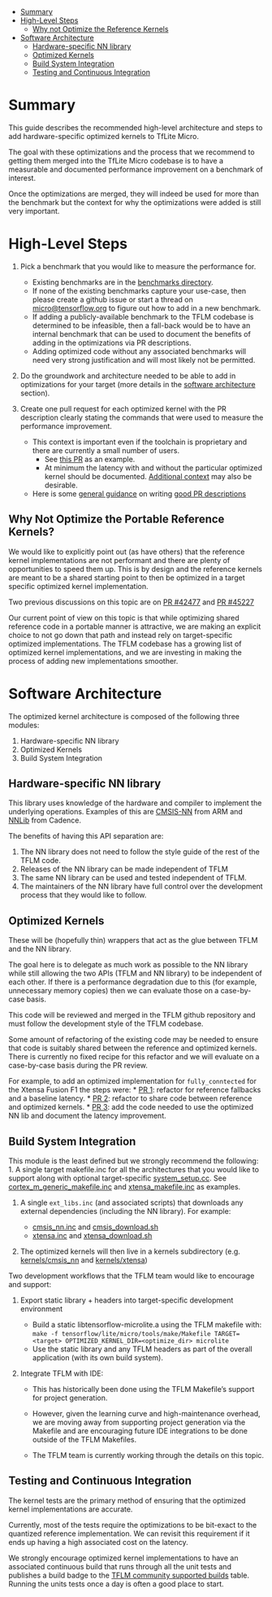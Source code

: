 <!-- mdformateoff(b/169948621#comment2) -->

<!--
Semi-automated TOC generation with instructions from
https://github.com/ekalinin/github-markdown-toc#auto-insert-and-update-toc
-->

<!--ts-->

*   [Summary](#summary)
*   [High-Level Steps](#high-level-steps)
    *   [Why not Optimize the Reference Kernels](#why-not-optimize-the-reference-kernels)
*   [Software Architecture](#software-architecture)
    *   [Hardware-specific NN library](#hardware-specific-nn-library)
    *   [Optimized Kernels](#optimized-kernels)
    *   [Build System Integration](#build-system-integration)
    *   [Testing and Continuous Integration](#testing-and-continuous-integration)

<!-- Added by: advaitjain, at: Wed 17 Feb 2021 02:14:16 PM PST -->

<!--te-->

# Summary

This guide describes the recommended high-level architecture and steps to add
hardware-specific optimized kernels to TfLite Micro.

The goal with these optimizations and the process that we recommend to getting
them merged into the TfLite Micro codebase is to have a measurable and
documented performance improvement on a benchmark of interest.

Once the optimizations are merged, they will indeed be used for more than the
benchmark but the context for why the optimizations were added is still very
important.

# High-Level Steps

1.  Pick a benchmark that you would like to measure the performance for.

    *   Existing benchmarks are in the [benchmarks directory](../benchmarks).
    *   If none of the existing benchmarks capture your use-case, then please
        create a github issue or start a thread on micro@tensorflow.org to
        figure out how to add in a new benchmark.
    *   If adding a publicly-available benchmark to the TFLM codebase is
        determined to be infeasible, then a fall-back would be to have an
        internal benchmark that can be used to document the benefits of adding
        in the optimizations via PR descriptions.
    *   Adding optimized code without any associated benchmarks will need very
        strong justification and will most likely not be permitted.

1.  Do the groundwork and architecture needed to be able to add in optimizations
    for your target (more details in the
    [software architecture](#software-architecture) section).

1.  Create one pull request for each optimized kernel with the PR description
    clearly stating the commands that were used to measure the performance
    improvement.

    *   This context is important even if the toolchain is proprietary and there
        are currently a small number of users.
        *   See [this PR](https://github.com/tensorflow/tensorflow/pull/47098)
            as an example.
        *   At minimum the latency with and without the particular optimized
            kernel should be documented.
            [Additional context](https://github.com/tensorflow/tensorflow/pull/46746)
            may also be desirable.
    *   Here is some
        [general guidance](https://testing.googleblog.com/2017/09/code-health-providing-context-with.html)
        on writing
        [good PR descriptions](https://google.github.io/eng-practices/review/developer/cl-descriptions.html)

## Why Not Optimize the Portable Reference Kernels?

We would like to explicitly point out (as have others) that the reference kernel
implementations are not performant and there are plenty of opportunities to
speed them up. This is by design and the reference kernels are meant to be a
shared starting point to then be optimized in a target specific optimized kernel
implementation.

Two previous discussions on this topic are on
[PR #42477](https://github.com/tensorflow/tensorflow/pull/42477) and
[PR #45227](https://github.com/tensorflow/tensorflow/pull/45227)

Our current point of view on this topic is that while optimizing shared
reference code in a portable manner is attractive, we are making an explicit
choice to not go down that path and instead rely on target-specific optimized
implementations. The TFLM codebase has a growing list of optimized kernel
implementations, and we are investing in making the process of adding new
implementations smoother.

# Software Architecture

The optimized kernel architecture is composed of the following three modules:

1.  Hardware-specific NN library
1.  Optimized Kernels
1.  Build System Integration

## Hardware-specific NN library

This library uses knowledge of the hardware and compiler to implement the
underlying operations. Examples of this are
[CMSIS-NN](https://github.com/ARM-software/CMSIS_5/tree/develop/CMSIS/NN) from
ARM and [NNLib](https://github.com/foss-xtensa/nnlib-hifi4) from Cadence.

The benefits of having this API separation are:

1.  The NN library does not need to follow the style guide of the rest of the
    TFLM code.
1.  Releases of the NN library can be made independent of TFLM
1.  The same NN library can be used and tested independent of TFLM.
1.  The maintainers of the NN library have full control over the development
    process that they would like to follow.

## Optimized Kernels

These will be (hopefully thin) wrappers that act as the glue between TFLM and
the NN library.

The goal here is to delegate as much work as possible to the NN library while
still allowing the two APIs (TFLM and NN library) to be independent of each
other. If there is a performance degradation due to this (for example,
unnecessary memory copies) then we can evaluate those on a case-by-case basis.

This code will be reviewed and merged in the TFLM github repository and must
follow the development style of the TFLM codebase.

Some amount of refactoring of the existing code may be needed to ensure that
code is suitably shared between the reference and optimized kernels. There is
currently no fixed recipe for this refactor and we will evaluate on a
case-by-case basis during the PR review.

For example, to add an optimized implementation for `fully_conntected` for the
Xtensa Fusion F1 the steps were: *
[PR 1](https://github.com/tensorflow/tensorflow/pull/45464): refactor for
reference fallbacks and a baseline latency. *
[PR 2](https://github.com/tensorflow/tensorflow/pull/46242): refactor to share
code between reference and optimized kernels. *
[PR 3](https://github.com/tensorflow/tensorflow/pull/46411): add the code needed
to use the optimized NN lib and document the latency improvement.

## Build System Integration

This module is the least defined but we strongly recommend the following: 1. A
single target makefile.inc for all the architectures that you would like to
support along with optional target-specific
[system_setup.cc](../cortex_m_corstone_300/system_setup.cc). See
[cortex_m_generic_makefile.inc](../tools/make/targets/cortex_m_generic_makefile.inc)
and [xtensa_makefile.inc](../tools/make/targets/xtensa_makefile.inc) as
examples.

1.  A single `ext_libs.inc` (and associated scripts) that downloads any external
    dependencies (including the NN library). For example:

    *   [cmsis_nn.inc](../tools/make/ext_libs/cmsis_nn.inc) and
        [cmsis_download.sh](../tools/make/ext_libs/cmsis_download.sh)
    *   [xtensa.inc](../tools/make/ext_libs/xtensa.inc) and
        [xtensa_download.sh](../tools/make/ext_libs/xtensa_download.sh)

1.  The optimized kernels will then live in a kernels subdirectory (e.g.
    [kernels/cmsis_nn](../kernels/cmsis_nn) and
    [kernels/xtensa](../kernels/xtensa))

Two development workflows that the TFLM team would like to encourage and
support:

1.  Export static library + headers into target-specific development environment

    *   Build a static libtensorflow-microlite.a using the TFLM makefile with:
        `make -f tensorflow/lite/micro/tools/make/Makefile TARGET=<target>
        OPTIMIZED_KERNEL_DIR=<optimize_dir> microlite`
    *   Use the static library and any TFLM headers as part of the overall
        application (with its own build system).

1.  Integrate TFLM with IDE:

    *   This has historically been done using the TFLM Makefile’s support for
        project generation.

    *   However, given the learning curve and high-maintenance overhead, we are
        moving away from supporting project generation via the Makefile and are
        encouraging future IDE integrations to be done outside of the TFLM
        Makefiles.

    *   The TFLM team is currently working through the details on this topic.

## Testing and Continuous Integration

The kernel tests are the primary method of ensuring that the optimized kernel
implementations are accurate.

Currently, most of the tests require the optimizations to be bit-exact to the
quantized reference implementation. We can revisit this requirement if it ends
up having a high associated cost on the latency.

We strongly encourage optimized kernel implementations to have an associated
continuous build that runs through all the unit tests and publishes a build
badge to the
[TFLM community supported builds](../README.md#community-supported-builds)
table. Running the units tests once a day is often a good place to start.
